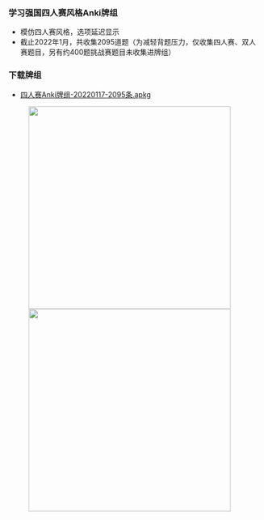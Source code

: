 ### 学习强国四人赛风格Anki牌组

* 模仿四人赛风格，选项延迟显示
* 截止2022年1月，共收集2095道题（为减轻背题压力，仅收集四人赛、双人赛题目，另有约400题挑战赛题目未收集进牌组）

### 下载牌组
* [四人赛Anki牌组-20220117-2095条.apkg](https://hydjan.github.io/dd/四人赛Anki牌组-20220117-2095条.apkg)

<figure>
  <img src="https://github.com/hydjan/Anki-XueXiQiangGuo/blob/main/front.png?raw=true" width="400"/>
  <img src="https://github.com/hydjan/Anki-XueXiQiangGuo/blob/main/back.png?raw=true" width="400"/>
</figure>



